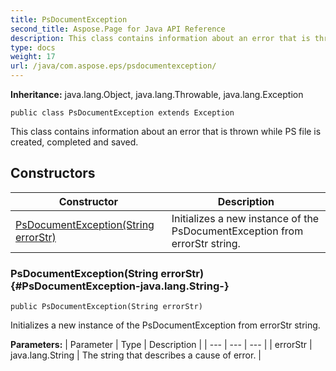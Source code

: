 ```yaml
---
title: PsDocumentException
second_title: Aspose.Page for Java API Reference
description: This class contains information about an error that is thrown while PS file is created completed and saved.
type: docs
weight: 17
url: /java/com.aspose.eps/psdocumentexception/
---
```

**Inheritance:**
java.lang.Object, java.lang.Throwable, java.lang.Exception
```
public class PsDocumentException extends Exception
```

This class contains information about an error that is thrown while PS file is created, completed and saved.
## Constructors

| Constructor | Description |
| --- | --- |
| [PsDocumentException(String errorStr)](#PsDocumentException-java.lang.String-) | Initializes a new instance of the  PsDocumentException  from  errorStr  string. |
### PsDocumentException(String errorStr) {#PsDocumentException-java.lang.String-}
```
public PsDocumentException(String errorStr)
```


Initializes a new instance of the  PsDocumentException  from  errorStr  string.

**Parameters:**
| Parameter | Type | Description |
| --- | --- | --- |
| errorStr | java.lang.String | The string that describes a cause of error. |


